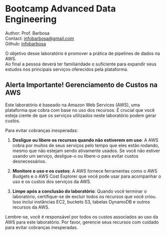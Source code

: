 # Bootcamp Advanced Data Engineering

Author: Prof. Barbosa<br>
Contact: infobarbosa@gmail.com<br>
Github: [infobarbosa](https://github.com/infobarbosa)

O objetivo desse laboratório é promover a prática de pipelines de dados na AWS.<br>
Ao final a pessoa deverá ter familiaridade o suficiente para expandir seus estudos nos principais serviços oferecidos pela plataforma.


## Alerta Importante! Gerenciamento de Custos na AWS

Este laboratório é baseado na Amazon Web Services (AWS), uma plataforma que cobra com base no uso dos recursos. É crucial que você esteja ciente de que os serviços utilizados neste laboratório podem gerar custos.

Para evitar cobranças inesperadas:

1. **Desligue ou libere os recursos quando não estiverem em uso**: A AWS cobra por muitos de seus serviços pelo tempo que eles estão rodando, mesmo que não estejam sendo ativamente usados. Se você não estiver usando um serviço, desligue-o ou libere-o para evitar custos desnecessários.

2. **Monitore o uso e os custos**: A AWS fornece ferramentas como o AWS Budgets e o AWS Cost Explorer que você pode usar para acompanhar o uso e os custos dos serviços da AWS.

3. **Limpe após a conclusão do laboratório**: Quando você terminar o laboratório, certifique-se de excluir todos os recursos que você criou. Isso inclui instâncias EC2, buckets S3, tabelas DynamoDB e outros recursos da AWS.

Lembre-se, você é responsável por todos os custos associados ao uso da AWS para este laboratório. Por favor, gerencie seus recursos com cuidado para evitar cobranças inesperadas.